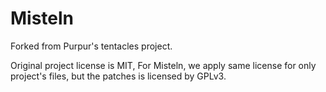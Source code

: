 # Misteln

Forked from Purpur's tentacles project.

Original project license is MIT,
For Misteln, we apply same license for only project's files,
but the patches is licensed by GPLv3.